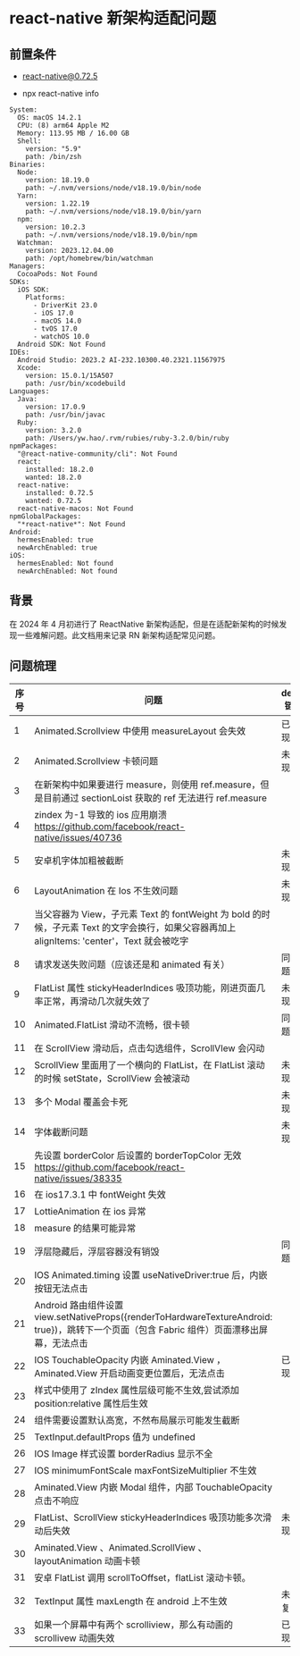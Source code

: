 # react-native 新架构适配问题

## 前置条件

- react-native@0.72.5

- npx react-native info

```
System:
  OS: macOS 14.2.1
  CPU: (8) arm64 Apple M2
  Memory: 113.95 MB / 16.00 GB
  Shell:
    version: "5.9"
    path: /bin/zsh
Binaries:
  Node:
    version: 18.19.0
    path: ~/.nvm/versions/node/v18.19.0/bin/node
  Yarn:
    version: 1.22.19
    path: ~/.nvm/versions/node/v18.19.0/bin/yarn
  npm:
    version: 10.2.3
    path: ~/.nvm/versions/node/v18.19.0/bin/npm
  Watchman:
    version: 2023.12.04.00
    path: /opt/homebrew/bin/watchman
Managers:
  CocoaPods: Not Found
SDKs:
  iOS SDK:
    Platforms:
      - DriverKit 23.0
      - iOS 17.0
      - macOS 14.0
      - tvOS 17.0
      - watchOS 10.0
  Android SDK: Not Found
IDEs:
  Android Studio: 2023.2 AI-232.10300.40.2321.11567975
  Xcode:
    version: 15.0.1/15A507
    path: /usr/bin/xcodebuild
Languages:
  Java:
    version: 17.0.9
    path: /usr/bin/javac
  Ruby:
    version: 3.2.0
    path: /Users/yw.hao/.rvm/rubies/ruby-3.2.0/bin/ruby
npmPackages:
  "@react-native-community/cli": Not Found
  react:
    installed: 18.2.0
    wanted: 18.2.0
  react-native:
    installed: 0.72.5
    wanted: 0.72.5
  react-native-macos: Not Found
npmGlobalPackages:
  "*react-native*": Not Found
Android:
  hermesEnabled: true
  newArchEnabled: true
iOS:
  hermesEnabled: Not found
  newArchEnabled: Not found
```

## 背景

在 2024 年 4 月初进行了 ReactNative 新架构适配，但是在适配新架构的时候发现一些难解问题。此文档用来记录 RN 新架构适配常见问题。

## 问题梳理

| 序号 | 问题                                                                                                                                         | demo 链接 | Android  | Ios | harmony |
| ---- | -------------------------------------------------------------------------------------------------------------------------------------------- | --------- | -------- | --- | ------- |
| 1    | Animated.Scrollview 中使用 measureLayout 会失效                                                                                              | 已复现    | 存在问题 |     | 没问题  |
| 2    | Animated.Scrollview 卡顿问题                                                                                                                 | 未复现    |          |     |         |
| 3    | 在新架构中如果要进行 measure，则使用 ref.measure，但是目前通过 sectionLoist 获取的 ref 无法进行 ref.measure                                  |           |          |     |         |
| 4    | zindex 为-1 导致的 ios 应用崩溃 https://github.com/facebook/react-native/issues/40736                                                        |           |          |     |         |
| 5    | 安卓机字体加粗被截断                                                                                                                         | 未复现    |          |     |         |
| 6    | LayoutAnimation 在 Ios 不生效问题                                                                                                            | 未复现    |          |     |         |
| 7    | 当父容器为 View，子元素 Text 的 fontWeight 为 bold 的时候，子元素 Text 的文字会换行，如果父容器再加上 alignItems: 'center'，Text 就会被吃字  |           |          |     |
| 8    | 请求发送失败问题（应该还是和 animated 有关）                                                                                                 | 同问题 2  |          |     |         |
| 9    | FlatList 属性 stickyHeaderIndices 吸顶功能，刚进页面几率正常，再滑动几次就失效了                                                             | 未付现    |          |     |         |
| 10   | Animated.FlatList 滑动不流畅，很卡顿                                                                                                         | 同问题 2  |          |     |         |
| 11   | 在 ScrollView 滑动后，点击勾选组件，ScrollVIew 会闪动                                                                                        |           |          |     |         |
| 12   | ScrollView 里面用了一个横向的 FlatList，在 FlatList 滚动的时候 setState，ScrollView 会被滚动                                                 | 未复现    |          |     |         |
| 13   | 多个 Modal 覆盖会卡死                                                                                                                        | 未复现    |          |     |         |
| 14   | 字体截断问题                                                                                                                                 | 未复现    |          |     |         |
| 15   | 先设置 borderColor 后设置的 borderTopColor 无效 https://github.com/facebook/react-native/issues/38335                                        |           |          |     |         |
| 16   | 在 ios17.3.1 中 fontWeight 失效                                                                                                              |           |          |     |         |
| 17   | LottieAnimation 在 ios 异常                                                                                                                  |           |          |     |         |
| 18   | measure 的结果可能异常                                                                                                                       |           |          |     |         |
| 19   | 浮层隐藏后，浮层容器没有销毁                                                                                                                 | 同问题 13 |          |     |         |
| 20   | IOS Animated.timing 设置 useNativeDriver:true 后，内嵌按钮无法点击                                                                           |           |          |     |         |
| 21   | Android 路由组件设置 view.setNativeProps({renderToHardwareTextureAndroid: true})，跳转下一个页面（包含 Fabric 组件）页面漂移出屏幕，无法点击 |           |          |     |         |
| 22   | IOS TouchableOpacity 内嵌 Aminated.View ，Aminated.View 开启动画变更位置后，无法点击                                                         | 已复现    |          |     |         |
| 23   | 样式中使用了 zIndex 属性层级可能不生效,尝试添加 position:relative 属性后生效                                                                 |           |          |     |         |
| 24   | 组件需要设置默认高宽，不然布局展示可能发生截断                                                                                               |           |          |     |         |
| 25   | TextInput.defaultProps 值为 undefined                                                                                                        |           |          |     |         |
| 26   | IOS Image 样式设置 borderRadius 显示不全                                                                                                     |           |          |     |         |
| 27   | IOS minimumFontScale maxFontSizeMultiplier 不生效                                                                                            |           |          |     |         |
| 28   | Aminated.View 内嵌 Modal 组件，内部 TouchableOpacity 点击不响应                                                                              |           |          |     |         |
| 29   | FlatList、ScrollView stickyHeaderIndices 吸顶功能多次滑动后失效                                                                              | 未复现    |          |     |         |
| 30   | Aminated.View 、Animated.ScrollView 、layoutAnimation 动画卡顿                                                                               |           |          |     |         |
| 31   | 安卓 FlatList 调用 scrollToOffset，flatList 滚动卡顿。                                                                                       |           |          |     |         |
| 32   | TextInput 属性 maxLength 在 android 上不生效                                                                                                 | 未能复现  |          |     |         |
| 33   | 如果一个屏幕中有两个 scrolliview，那么有动画的 scrollivew 动画失效                                                                           | 已复现    |          |     |         |
